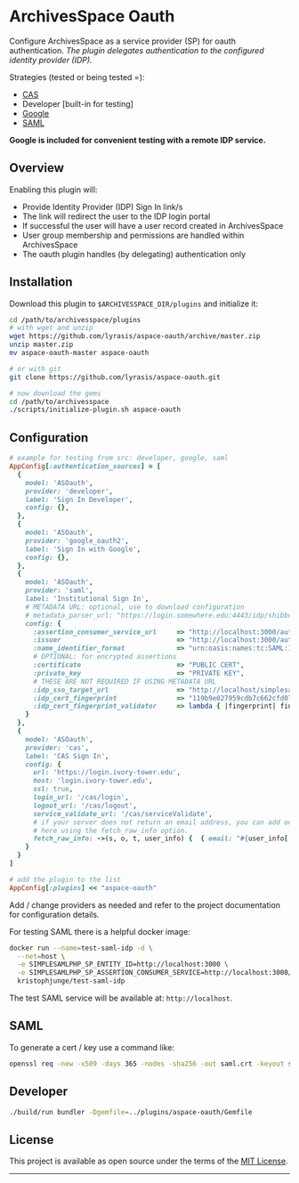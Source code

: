 # ArchivesSpace Oauth

Configure ArchivesSpace as a service provider (SP) for oauth authentication.
*The plugin delegates authentication to the configured identity provider (IDP).*

Strategies (tested or being tested =):

- [CAS](https://github.com/dlindahl/omniauth-cas)
- Developer [built-in for testing]
- [Google](https://github.com/zquestz/omniauth-google-oauth2)
- [SAML](https://github.com/omniauth/omniauth-saml)

__Google is included for convenient testing with a remote IDP service.__

## Overview

Enabling this plugin will:

- Provide Identity Provider (IDP) Sign In link/s
- The link will redirect the user to the IDP login portal
- If successful the user will have a user record created in ArchivesSpace
- User group membership and permissions are handled within ArchivesSpace
- The oauth plugin handles (by delegating) authentication only

## Installation

Download this plugin to `$ARCHIVESSPACE_DIR/plugins` and initialize it:

```bash
cd /path/to/archivesspace/plugins
# with wget and unzip
wget https://github.com/lyrasis/aspace-oauth/archive/master.zip
unzip master.zip
mv aspace-oauth-master aspace-oauth

# or with git
git clone https://github.com/lyrasis/aspace-oauth.git

# now download the gems
cd /path/to/archivesspace
./scripts/initialize-plugin.sh aspace-oauth
```

## Configuration

```ruby
# example for testing from src: developer, google, saml
AppConfig[:authentication_sources] = [
  {
    model: 'ASOauth',
    provider: 'developer',
    label: 'Sign In Developer',
    config: {},
  },
  {
    model: 'ASOauth',
    provider: 'google_oauth2',
    label: 'Sign In with Google',
    config: {},
  },
  {
    model: 'ASOauth',
    provider: 'saml',
    label: 'Institutional Sign In',
    # METADATA URL: optional, use to download configuration
    # metadata_parser_url: "https://login.somewhere.edu:4443/idp/shibboleth",
    config: {
      :assertion_consumer_service_url     => "http://localhost:3000/auth/saml/callback",
      :issuer                             => "http://localhost:3000/auth/saml/metadata",
      :name_identifier_format             => "urn:oasis:names:tc:SAML:1.1:nameid-format:emailAddress",
      # OPTIONAL: for encrypted assertions
      :certificate                        => "PUBLIC CERT",
      :private_key                        => "PRIVATE KEY",
      # THESE ARE NOT REQUIRED IF USING METADATA URL
      :idp_sso_target_url                 => "http://localhost/simplesaml/saml2/idp/SSOService.php",
      :idp_cert_fingerprint               => "119b9e027959cdb7c662cfd075d9e2ef384e445f",
      :idp_cert_fingerprint_validator     => lambda { |fingerprint| fingerprint },
    }
  },
  {
    model: 'ASOauth',
    provider: 'cas',
    label: 'CAS Sign In',                                        
    config: {                                                        
      url: 'https://login.ivory-tower.edu',
      host: 'login.ivory-tower.edu',
      ssl: true,                                         
      login_url: '/cas/login',
      logout_url: '/cas/logout',
      service_validate_url: '/cas/serviceValidate',
      # if your server does not return an email address, you can add one
      # here using the fetch_raw_info option.
      fetch_raw_info: ->(s, o, t, user_info) {  { email: "#{user_info['user']}@ivory-tower.edu" } }
    }
  }
]

# add the plugin to the list
AppConfig[:plugins] << "aspace-oauth"
```

Add / change providers as needed and refer to the project documentation
for configuration details.

For testing SAML there is a helpful docker image:

```bash
docker run --name=test-saml-idp -d \
  --net=host \
  -e SIMPLESAMLPHP_SP_ENTITY_ID=http://localhost:3000 \
  -e SIMPLESAMLPHP_SP_ASSERTION_CONSUMER_SERVICE=http://localhost:3000/auth/saml/callback \
  kristophjunge/test-saml-idp
```

The test SAML service will be available at: `http://localhost`.

## SAML

To generate a cert / key use a command like:

```bash
openssl req -new -x509 -days 365 -nodes -sha256 -out saml.crt -keyout saml.pem
```

## Developer

```bash
./build/run bundler -Dgemfile=../plugins/aspace-oauth/Gemfile
```

## License

This project is available as open source under the terms of the [MIT License](http://opensource.org/licenses/MIT).

---
